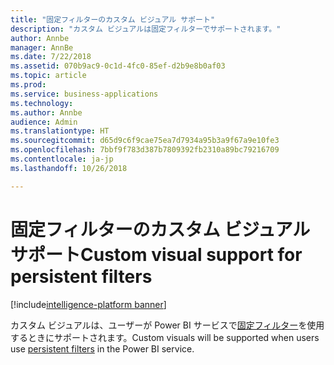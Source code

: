 ```yaml
---
title: "固定フィルターのカスタム ビジュアル サポート"
description: "カスタム ビジュアルは固定フィルターでサポートされます。"
author: Annbe
manager: AnnBe
ms.date: 7/22/2018
ms.assetid: 070b9ac9-0c1d-4fc0-85ef-d2b9e8b0af03
ms.topic: article
ms.prod: 
ms.service: business-applications
ms.technology: 
ms.author: Annbe
audience: Admin
ms.translationtype: HT
ms.sourcegitcommit: d65d9c6f9cae75ea7d7934a95b3a9f67a9e10fe3
ms.openlocfilehash: 7bbf9f783d387b7809392fb2310a89bc79216709
ms.contentlocale: ja-jp
ms.lasthandoff: 10/26/2018

---
```

# <a name="custom-visual-support-for-persistent-filters"></a><span data-ttu-id="8a8fe-103">固定フィルターのカスタム ビジュアル サポート</span><span class="sxs-lookup"><span data-stu-id="8a8fe-103">Custom visual support for persistent filters</span></span>

[!include[intelligence-platform banner](../../includes/intelligence-platform.md)]



<span data-ttu-id="8a8fe-104">カスタム ビジュアルは、ユーザーが Power BI サービスで[固定フィルター](https://powerbi.microsoft.com/en-us/blog/announcing-persistent-filters-in-the-service/)を使用するときにサポートされます。</span><span class="sxs-lookup"><span data-stu-id="8a8fe-104">Custom visuals will be supported when users use [persistent filters](https://powerbi.microsoft.com/en-us/blog/announcing-persistent-filters-in-the-service/) in the Power BI service.</span></span>

